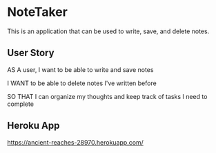 # NoteTaker
This is an application that can be used to write, save, and delete notes.

## User Story
AS A user, I want to be able to write and save notes

I WANT to be able to delete notes I've written before

SO THAT I can organize my thoughts and keep track of tasks I need to complete

## Heroku App
https://ancient-reaches-28970.herokuapp.com/


